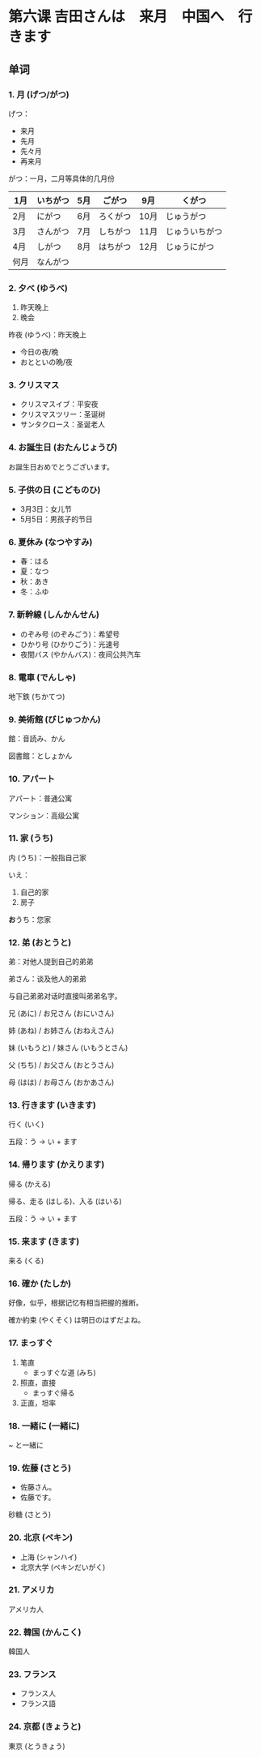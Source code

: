 # 第六课 吉田さんは　来月　中国へ　行きます
## 单词
### 1. 月 (げつ/がつ)
げつ：

* 来月
* 先月
* 先々月
* 再来月

がつ：一月，二月等具体的几月份

|1月   |いちがつ   |5月   |ごがつ   |9月   |くがつ   |
|---|---|---|---|---|---|
|2月   |にがつ   |6月   |ろくがつ   |10月   |じゅうがつ   |
|3月   |さんがつ   |7月   |しちがつ   |11月   |じゅういちがつ   |
|4月   |しがつ   |8月   |はちがつ   |12月   |じゅうにがつ   |
|何月     |なんがつ|

### 2. 夕べ (ゆうべ)
1. 昨天晚上
2. 晚会

昨夜 (ゆうべ)：昨天晚上

* 今日の夜/晩
* おとといの晩/夜

### 3. クリスマス
* クリスマスイブ：平安夜
* クリスマスツリー：圣诞树
* サンタクロース：圣诞老人

### 4. お誕生日 (おたんじょうび)
お誕生日おめでとうございます。

### 5. 子供の日 (こどものひ)
* 3月3日：女儿节
* 5月5日：男孩子的节日

### 6. 夏休み (なつやすみ)
* 春：はる
* 夏：なつ
* 秋：あき
* 冬：ふゆ

### 7. 新幹線 (しんかんせん)
* のぞみ号 (のぞみごう)：希望号
* ひかり号 (ひかりごう)：光速号
* 夜間バス (やかんバス)：夜间公共汽车

### 8. 電車 (でんしゃ)
地下鉄 (ちかてつ)

### 9. 美術館 (びじゅつかん)
館：音読み、かん

図書館：としょかん

### 10. アパート
アパート：普通公寓

マンション：高级公寓

### 11. 家 (うち)
内 (うち)：一般指自己家

いえ：

1. 自己的家
2. 房子

**お**うち：您家

### 12. 弟 (おとうと)
弟：对他人提到自己的弟弟

弟さん：谈及他人的弟弟

与自己弟弟对话时直接叫弟弟名字。

兄 (あに) / お兄さん (おにいさん)

姉 (あね) / お姉さん (おねえさん)

妹 (いもうと) / 妹さん (いもうとさん)

父 (ちち) / お父さん (おとうさん)

母 (はは) / お母さん (おかあさん)

### 13. 行きます (いきます)
行く (いく)

五段：う -> い + ます

### 14. 帰ります (かえります)
帰る (かえる)

帰る、走る (はしる)、入る (はいる)

五段：う -> い + ます

### 15. 来ます (きます)
来る (くる)

### 16. 確か (たしか)
好像，似乎，根据记忆有相当把握的推断。

確か約束 (やくそく) は明日のはずだよね。

### 17. まっすぐ
1. 笔直
    * まっすぐな道 (みち)
2. 照直，直接
    * まっすぐ帰る
3. 正直，坦率

### 18. 一緒に (一緒に)
~ と一緒に

### 19. 佐藤 (さとう)
* 佐藤さん。
* 佐藤です。

砂糖 (さとう)

### 20. 北京 (ペキン)
* 上海 (シャンハイ)
* 北京大学 (ペキンだいがく)

### 21. アメリカ
アメリカ人

### 22. 韓国 (かんこく)
韓国人

### 23. フランス
* フランス人
* フランス語

### 24. 京都 (きょうと)
東京 (とうきょう)







